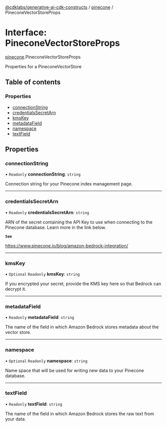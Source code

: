 [@cdklabs/generative-ai-cdk-constructs](../README.md) / [pinecone](../modules/pinecone.md) / PineconeVectorStoreProps

# Interface: PineconeVectorStoreProps

[pinecone](../modules/pinecone.md).PineconeVectorStoreProps

Properties for a PineconeVectorStore

## Table of contents

### Properties

- [connectionString](pinecone.PineconeVectorStoreProps.md#connectionstring)
- [credentialsSecretArn](pinecone.PineconeVectorStoreProps.md#credentialssecretarn)
- [kmsKey](pinecone.PineconeVectorStoreProps.md#kmskey)
- [metadataField](pinecone.PineconeVectorStoreProps.md#metadatafield)
- [namespace](pinecone.PineconeVectorStoreProps.md#namespace)
- [textField](pinecone.PineconeVectorStoreProps.md#textfield)

## Properties

### connectionString

• `Readonly` **connectionString**: `string`

Connection string for your Pinecone index management page.

___

### credentialsSecretArn

• `Readonly` **credentialsSecretArn**: `string`

ARN of the secret containing the API Key to use
when connecting to the Pinecone database.
Learn more in the link below.

**`See`**

https://www.pinecone.io/blog/amazon-bedrock-integration/

___

### kmsKey

• `Optional` `Readonly` **kmsKey**: `string`

If you encrypted your secret, provide the KMS key here so that Bedrock
can decrypt it.

___

### metadataField

• `Readonly` **metadataField**: `string`

The name of the field in which Amazon Bedrock stores metadata about the vector store.

___

### namespace

• `Optional` `Readonly` **namespace**: `string`

Name space that will be used for writing new data to your Pinecone database.

___

### textField

• `Readonly` **textField**: `string`

The name of the field in which Amazon Bedrock stores the raw text from your data.
